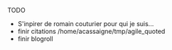 TODO

- S'inpirer de romain couturier pour qui je suis...
- finir citations /home/acassaigne/tmp/agile_quoted
- finir blogroll

